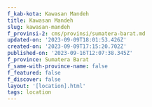 ```yaml
---
f_kab-kota: Kawasan Mandeh
title: Kawasan Mandeh
slug: kawasan-mandeh
f_provinsi-2: cms/provinsi/sumatera-barat.md
updated-on: '2023-09-09T18:01:53.426Z'
created-on: '2023-09-09T17:15:20.702Z'
published-on: '2023-09-16T12:07:38.345Z'
f_province: Sumatera Barat
f_same-with-province-name: false
f_featured: false
f_discover: false
layout: '[location].html'
tags: location
---
```



